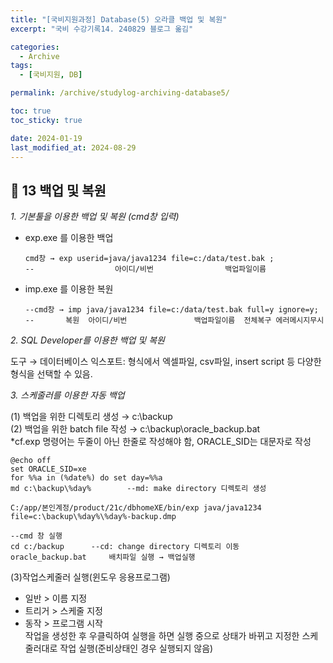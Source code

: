 ```yaml
---
title: "[국비지원과정] Database(5) 오라클 백업 및 복원"
excerpt: "국비 수강기록14. 240829 블로그 옮김"

categories:
  - Archive
tags:
  - [국비지원, DB]

permalink: /archive/studylog-archiving-database5/

toc: true
toc_sticky: true

date: 2024-01-19
last_modified_at: 2024-08-29
---
```


## 📕 13 백업 및 복원

*1. 기본툴을 이용한 백업 및 복원 (cmd창 입력)*

- exp.exe 를 이용한 백업
  
  ```
  cmd창 → exp userid=java/java1234 file=c:/data/test.bak ; 
  --                  아이디/비번                백업파일이름
  ```

- imp.exe 를 이용한 복원
  ```
  --cmd창 → imp java/java1234 file=c:/data/test.bak full=y ignore=y; 
  --       복원  아이디/비번               백업파일이름  전체복구 에러메시지무시
  ```


*2. SQL Developer를 이용한 백업 및 복원*

도구 → 데이터베이스 익스포트: 형식에서 엑셀파일, csv파일, insert script 등 다양한 형식을 선택할 수 있음.

*3. 스케줄러를 이용한 자동 백업*

(1) 백업을 위한 디렉토리 생성 → c:\backup <br/>
(2) 백업을 위한 batch file 작성 → c:\backup\oracle_backup.bat     <br/>
\*cf.exp 명령어는 두줄이 아닌 한줄로 작성해야 함, ORACLE_SID는 대문자로 작성<br/>

  ```
  @echo off
  set ORACLE_SID=xe
  for %%a in (%date%) do set day=%%a
  md c:\backup\%day%        --md: make directory 디렉토리 생성

  C:/app/본인계정/product/21c/dbhomeXE/bin/exp java/java1234 file=c:\backup\%day%\%day%-backup.dmp

  --cmd 창 실행
  cd c:/backup      --cd: change directory 디렉토리 이동
  oracle_backup.bat     배치파일 실행 → 백업실행
  ```
    
(3)작업스케줄러 실행(윈도우 응용프로그램)
- 일반 > 이름 지정
- 트리거 > 스케줄 지정
- 동작 > 프로그램 시작<br/>
작업을 생성한 후 우클릭하여 실행을 하면 실행 중으로 상태가 바뀌고 지정한 스케줄러대로 작업 실행(준비상태인 경우 실행되지 않음)


